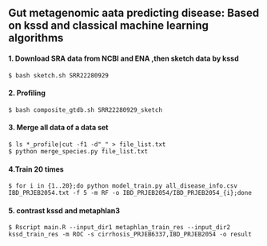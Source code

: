 ## Gut metagenomic aata predicting disease: Based on kssd and classical machine learning algorithms

#### 1. Download SRA data from NCBI and ENA ,then sketch data by kssd
```shell
$ bash sketch.sh SRR22280929
```

#### 2. Profiling
```shell
$ bash composite_gtdb.sh SRR22280929_sketch
```

#### 3. Merge all data of a data set
```shell
$ ls *_profile|cut -f1 -d"_" > file_list.txt
$ python merge_species.py file_list.txt
```

#### 4.Train 20 times
```shell
$ for i in {1..20};do python model_train.py all_disease_info.csv IBD_PRJEB2054.txt -f 5 -m RF -o IBD_PRJEB2054/IBD_PRJEB2054_{i};done
```

#### 5. contrast kssd and metaphlan3
```shell
$ Rscript main.R --input_dir1 metaphlan_train_res --input_dir2 kssd_train_res -m ROC -s cirrhosis_PRJEB6337,IBD_PRJEB2054 -o result
```
